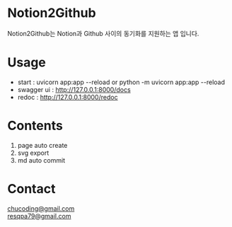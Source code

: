 # Notion2Github
Notion2Github는 Notion과 Github 사이의 동기화를 지원하는 앱 입니다.

# Usage
- start : uvicorn app:app --reload or python -m uvicorn app:app --reload
- swagger ui : http://127.0.0.1:8000/docs
- redoc : http://127.0.0.1:8000/redoc

# Contents
1. page auto create
2. svg export
3. md auto commit

# Contact
chucoding@gmail.com   
resqpa79@gmail.com
